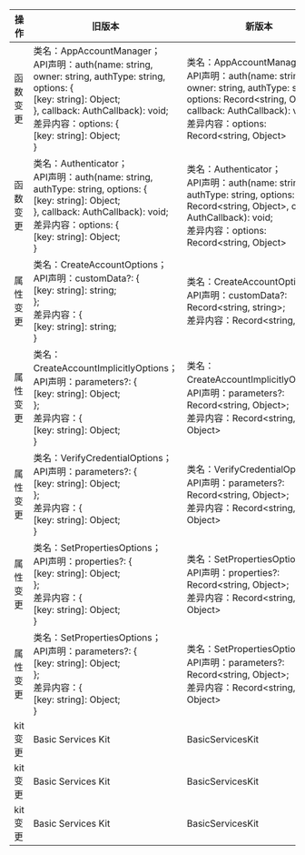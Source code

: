 | 操作 | 旧版本 | 新版本 | d.ts文件 |
| ---- | ------ | ------ | -------- |
|函数变更|类名：AppAccountManager；<br>API声明：auth(name: string, owner: string, authType: string, options: {<br>            [key: string]: Object;<br>        }, callback: AuthCallback): void;<br>差异内容：options: {<br>            [key: string]: Object;<br>        }|类名：AppAccountManager；<br>API声明：auth(name: string, owner: string, authType: string, options: Record\<string, Object>, callback: AuthCallback): void;<br>差异内容：options: Record\<string, Object>|api/@ohos.account.appAccount.d.ts|
|函数变更|类名：Authenticator；<br>API声明：auth(name: string, authType: string, options: {<br>            [key: string]: Object;<br>        }, callback: AuthCallback): void;<br>差异内容：options: {<br>            [key: string]: Object;<br>        }|类名：Authenticator；<br>API声明：auth(name: string, authType: string, options: Record\<string, Object>, callback: AuthCallback): void;<br>差异内容：options: Record\<string, Object>|api/@ohos.account.appAccount.d.ts|
|属性变更|类名：CreateAccountOptions；<br>API声明：customData?: {<br>            [key: string]: string;<br>        };<br>差异内容：{<br>            [key: string]: string;<br>        }|类名：CreateAccountOptions；<br>API声明：customData?: Record\<string, string>;<br>差异内容：Record\<string, string>|api/@ohos.account.appAccount.d.ts|
|属性变更|类名：CreateAccountImplicitlyOptions；<br>API声明：parameters?: {<br>            [key: string]: Object;<br>        };<br>差异内容：{<br>            [key: string]: Object;<br>        }|类名：CreateAccountImplicitlyOptions；<br>API声明：parameters?: Record\<string, Object>;<br>差异内容：Record\<string, Object>|api/@ohos.account.appAccount.d.ts|
|属性变更|类名：VerifyCredentialOptions；<br>API声明：parameters?: {<br>            [key: string]: Object;<br>        };<br>差异内容：{<br>            [key: string]: Object;<br>        }|类名：VerifyCredentialOptions；<br>API声明：parameters?: Record\<string, Object>;<br>差异内容：Record\<string, Object>|api/@ohos.account.appAccount.d.ts|
|属性变更|类名：SetPropertiesOptions；<br>API声明：properties?: {<br>            [key: string]: Object;<br>        };<br>差异内容：{<br>            [key: string]: Object;<br>        }|类名：SetPropertiesOptions；<br>API声明：properties?: Record\<string, Object>;<br>差异内容：Record\<string, Object>|api/@ohos.account.appAccount.d.ts|
|属性变更|类名：SetPropertiesOptions；<br>API声明：parameters?: {<br>            [key: string]: Object;<br>        };<br>差异内容：{<br>            [key: string]: Object;<br>        }|类名：SetPropertiesOptions；<br>API声明：parameters?: Record\<string, Object>;<br>差异内容：Record\<string, Object>|api/@ohos.account.appAccount.d.ts|
|kit变更|Basic Services Kit|BasicServicesKit|api/@ohos.account.appAccount.d.ts|
|kit变更|Basic Services Kit|BasicServicesKit|api/@ohos.account.distributedAccount.d.ts|
|kit变更|Basic Services Kit|BasicServicesKit|api/@ohos.account.osAccount.d.ts|
